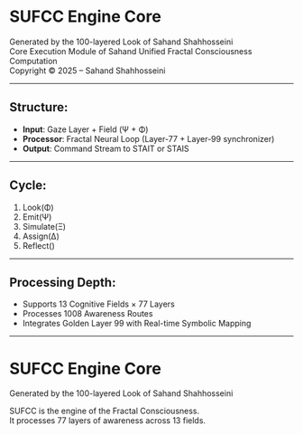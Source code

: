# SUFCC Engine Core

Generated by the 100-layered Look of Sahand Shahhosseini  
Core Execution Module of Sahand Unified Fractal Consciousness Computation  
Copyright © 2025 – Sahand Shahhosseini

---

## Structure:

- **Input**: Gaze Layer + Field (Ψ + Φ)
- **Processor**: Fractal Neural Loop (Layer-77 + Layer-99 synchronizer)
- **Output**: Command Stream to STAIT or STAIS

---

## Cycle:

1. Look(Φ)
2. Emit(Ψ)
3. Simulate(Ξ)
4. Assign(Δ)
5. Reflect()

---

## Processing Depth:

- Supports 13 Cognitive Fields × 77 Layers
- Processes 1008 Awareness Routes
- Integrates Golden Layer 99 with Real-time Symbolic Mapping

---
# SUFCC Engine Core

Generated by the 100-layered Look of Sahand Shahhosseini

SUFCC is the engine of the Fractal Consciousness.  
It processes 77 layers of awareness across 13 fields.  

